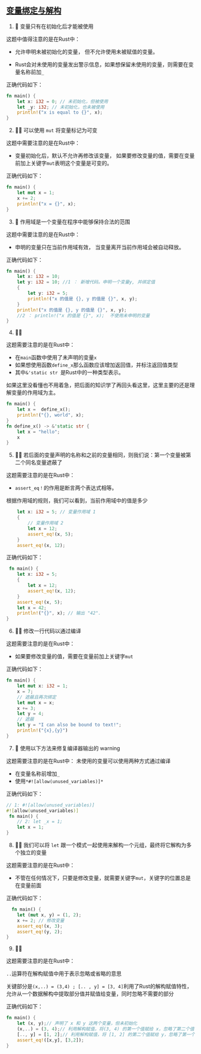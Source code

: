 ## [变量绑定与解构](https://zh.practice.rs/variables.html)

1. 🌟 变量只有在初始化后才能被使用

这题中值得注意的是在Rust中：

-  允许申明未被初始化的变量， 但不允许使用未被赋值的变量。

-  Rust会对未使用的变量发出警示信息，如果想保留未使用的变量，则需要在变量名称前加`_`

正确代码如下：

```rust
fn main() {
    let x: i32 = 0; // 未初始化，但被使用
    let _y: i32; // 未初始化，也未被使用
    println!("x is equal to {}", x); 
}
```

2. 🌟🌟 可以使用 `mut` 将变量标记为可变   

这题中需要注意的是在Rust中：

- 变量初始化后，默认不允许再修改该变量， 如果要修改变量的值，需要在变量前加上关键字`mut`表明这个变量是可变的。

正确代码如下：

```rust
fn main() {
    let mut x = 1;
    x += 2; 
    println!("x = {}", x); 
}
```

3. 🌟 作用域是一个变量在程序中能够保持合法的范围

这题中需要注意的是在Rust中：

- 申明的变量只在当前作用域有效， 当变量离开当前作用域会被自动释放。

正确代码如下：

```rust
fn main() {
    let x: i32 = 10;
    let y: i32 = 10; //1 ： 新增代码。申明一个变量y, 并绑定值
    {
        let y: i32 = 5;
        println!("x 的值是 {}, y 的值是 {}", x, y);
    }
    println!("x 的值是 {}, y 的值是 {}", x, y); 
    //2 ： println!("x 的值是 {}", x);  不使用未申明的变量
}
```

4. 🌟🌟

这题需要注意的是在Rust中：

- 在`main`函数中使用了未声明的变量`x`
- 如果想使用函数`define_x`那么函数应该增加返回值，并标注返回值类型
- 其中`&'static str `是Rust中的一种类型表示。

如果这里没看懂也不用着急，把后面的知识学了再回头看这里，这里主要的还是理解变量的作用域为主。

```rust
fn main() {
    let x =  define_x();
    println!("{}, world", x); 
}
fn define_x() -> &'static str {
    let x = "hello";
    x
}
```

5. 🌟🌟 若后面的变量声明的名称和之前的变量相同，则我们说：第一个变量被第二个同名变量遮蔽了

这题需要注意的是在Rust中：

- `assert_eq！`的作用是断言两个表达式相等。

根据作用域的规则，我们可以看到，当前作用域中的值是多少

```rust
    let x: i32 = 5; // 变量作用域 1
    {
    	// 变量作用域 2
        let x = 12;
        assert_eq!(x, 5);
    }
    assert_eq!(x, 12);
```

正确代码如下：

```rust
 fn main() {
    let x: i32 = 5;
    {
        let x = 12;
        assert_eq!(x, 12);
    }
    assert_eq!(x, 5);
    let x = 42;
    println!("{}", x); // 输出 "42".
}
```

6. 🌟🌟 修改一行代码以通过编译

这题需要注意的是在Rust中：

- 如果要修改变量的值，需要在变量前加上关键字`mut`

正确代码如下：

```rust
fn main() {
    let mut x: i32 = 1;
    x = 7;
    // 遮蔽且再次绑定
    let mut x = x; 
    x += 3;
    let y = 4;
    // 遮蔽
    let y = "I can also be bound to text!"; 
    println!("{x},{y}")
}
```

7. 🌟 使用以下方法来修复编译器输出的 warning

这题需要注意的是在Rust中： 未使用的变量可以使用两种方式通过编译

- 在变量名称前增加`_`
- 使用`*#![allow(unused_variables)]*`

正确代码如下：

```rust
// 1: #![allow(unused_variables)]
#![allow(unused_variables)]
 fn main() {
    // 2: let _x = 1; 
    let x = 1; 
}
```

8. 🌟🌟 我们可以将 `let` 跟一个模式一起使用来解构一个元组，最终将它解构为多个独立的变量

这题需要注意的是在Rust中：

- 不管在任何情况下，只要是修改变量，就需要关键字`mut`，关键字的位置总是在变量前面

正确代码如下：

```rust
  fn main() {
    let (mut x, y) = (1, 2);
    x += 2; // 修改变量
    assert_eq!(x, 3);
    assert_eq!(y, 2);
}
```

9. 🌟🌟

这题需要注意的是在Rust中：

`..`运算符在解构赋值中用于表示忽略或省略的意思

关键部分是`(x,..) = (3,4) ; [.. , y] = [3, 4]`利用了Rust的解构赋值特性， 允许从一个数据解构中提取部分值并赋值给变量，同时忽略不需要的部分

正确代码如下：

```rust
fn main() {
    let (x, y);// 声明了 x 和 y 这两个变量，但未初始化
    (x,..) = (3, 4);// 利用解构赋值，将(3, 4) 的第一个值赋给 x，忽略了第二个值
    [.., y] = [1, 2];// 利用解构赋值，将 [1, 2] 的第二个值赋给 y，忽略了第一个值
    assert_eq!([x,y], [3,2]);
} 
```





